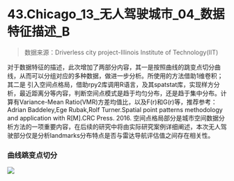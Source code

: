 # 43.Chicago_13_无人驾驶城市_04_数据特征描述_B
> 数据来源：Driverless city project-Illinois Institute of Technology(IIT)

对于数据特征的描述，此次增加了两部分内容，其一是按照曲线的跳变点切分曲线，从而可以分组对应的多种数据，做进一步分析。所使用的方法借助1维卷积；其二是
引入空间点格局，借助rpy2库调用R语言，及其spatstat库，实现样方分析，最近距离分等内容，判断空间点模式是趋于均匀分布，还是趋于集中分布。计算有Variance-Mean Ratio(VMR)方差均值比，以及F(r)和G(r)等，推荐参考：Adrian Baddeley,Ege Rubak,Rolf Turner.Spatial point patterns methodology and application with R[M].CRC Press. 2016. 空间点格局部分是城市空间数据分析方法的一项重要内容，在后续的研究中将由实际研究案例详细阐述，本次无人驾驶部分仅是分析landmarks分布特点是否与雷达导航评估值之间存在相关性。

### 曲线跳变点切分
![](https://github.com/richieBao/python-urbanPlanning/blob/master/images/43_01.png)
